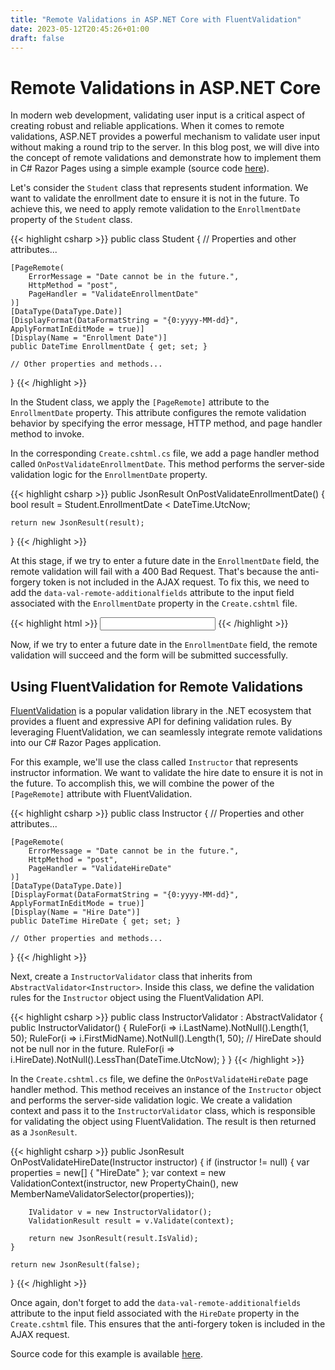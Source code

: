 ```yaml
---
title: "Remote Validations in ASP.NET Core with FluentValidation"
date: 2023-05-12T20:45:26+01:00
draft: false
---
```

# Remote Validations in ASP.NET Core
In modern web development, validating user input is a critical aspect of creating robust and reliable applications. When it comes to remote validations, ASP.NET provides a powerful mechanism to validate user input without making a round trip to the server. In this blog post, we will dive into the concept of remote validations and demonstrate how to implement them in C# Razor Pages using a simple example (source code [here](https://github.com/iamdlm/remote-validations)).

Let's consider the `Student` class that represents student information. We want to validate the enrollment date to ensure it is not in the future. To achieve this, we need to apply remote validation to the `EnrollmentDate` property of the `Student` class.

{{< highlight csharp >}}
public class Student
{
    // Properties and other attributes...

    [PageRemote(
        ErrorMessage = "Date cannot be in the future.",
        HttpMethod = "post",
        PageHandler = "ValidateEnrollmentDate"
    )]
    [DataType(DataType.Date)]
    [DisplayFormat(DataFormatString = "{0:yyyy-MM-dd}", ApplyFormatInEditMode = true)]
    [Display(Name = "Enrollment Date")]
    public DateTime EnrollmentDate { get; set; }

    // Other properties and methods...
}
{{< /highlight >}}

In the Student class, we apply the `[PageRemote]` attribute to the `EnrollmentDate` property. This attribute configures the remote validation behavior by specifying the error message, HTTP method, and page handler method to invoke.

In the corresponding `Create.cshtml.cs` file, we add a page handler method called `OnPostValidateEnrollmentDate`. This method performs the server-side validation logic for the `EnrollmentDate` property.

{{< highlight csharp >}}
public JsonResult OnPostValidateEnrollmentDate()
{
    bool result = Student.EnrollmentDate < DateTime.UtcNow;

    return new JsonResult(result);
}
{{< /highlight >}}

At this stage, if we try to enter a future date in the `EnrollmentDate` field, the remote validation will fail with a 400 Bad Request.
That's because the anti-forgery token is not included in the AJAX request. To fix this, we need to add the `data-val-remote-additionalfields` attribute to the input field associated with the `EnrollmentDate` property in the `Create.cshtml` file.

{{< highlight html >}}
<input asp-for="Student.EnrollmentDate" class="form-control" data-val-remote-additionalfields="__RequestVerificationToken" />
{{< /highlight >}}

Now, if we try to enter a future date in the `EnrollmentDate` field, the remote validation will succeed and the form will be submitted successfully.

## Using FluentValidation for Remote Validations
[FluentValidation](https://docs.fluentvalidation.net/en/latest/) is a popular validation library in the .NET ecosystem that provides a fluent and expressive API for defining validation rules. By leveraging FluentValidation, we can seamlessly integrate remote validations into our C# Razor Pages application.

For this example, we'll use the class called `Instructor` that represents instructor information. We want to validate the hire date to ensure it is not in the future. To accomplish this, we will combine the power of the `[PageRemote]` attribute with FluentValidation.

{{< highlight csharp >}}
public class Instructor
{
    // Properties and other attributes...

    [PageRemote(
        ErrorMessage = "Date cannot be in the future.",
        HttpMethod = "post",
        PageHandler = "ValidateHireDate"
    )]
    [DataType(DataType.Date)]
    [DisplayFormat(DataFormatString = "{0:yyyy-MM-dd}", ApplyFormatInEditMode = true)]
    [Display(Name = "Hire Date")]
    public DateTime HireDate { get; set; }

    // Other properties and methods...
}
{{< /highlight >}}

Next, create a `InstructorValidator` class that inherits from `AbstractValidator<Instructor>`. Inside this class, we define the validation rules for the `Instructor` object using the FluentValidation API.

{{< highlight csharp >}}
public class InstructorValidator : AbstractValidator<Instructor>
{
    public InstructorValidator()
    {
        RuleFor(i => i.LastName).NotNull().Length(1, 50);
        RuleFor(i => i.FirstMidName).NotNull().Length(1, 50);
        // HireDate should not be null nor in the future.
        RuleFor(i => i.HireDate).NotNull().LessThan(DateTime.UtcNow);
    }
}
{{< /highlight >}}

In the `Create.cshtml.cs` file, we define the `OnPostValidateHireDate` page handler method. This method receives an instance of the `Instructor` object and performs the server-side validation logic. We create a validation context and pass it to the `InstructorValidator` class, which is responsible for validating the object using FluentValidation. The result is then returned as a `JsonResult`.

{{< highlight csharp >}}
public JsonResult OnPostValidateHireDate(Instructor instructor)
{
    if (instructor != null)
    {
        var properties = new[] { "HireDate" };
        var context = new ValidationContext<Instructor>(instructor, new PropertyChain(), new MemberNameValidatorSelector(properties));

        IValidator v = new InstructorValidator();
        ValidationResult result = v.Validate(context);

        return new JsonResult(result.IsValid);
    }

    return new JsonResult(false);
}
{{< /highlight >}}

Once again, don't forget to add the `data-val-remote-additionalfields` attribute to the input field associated with the `HireDate` property in the `Create.cshtml` file. This ensures that the anti-forgery token is included in the AJAX request.

Source code for this example is available [here](https://github.com/iamdlm/remote-validations).

